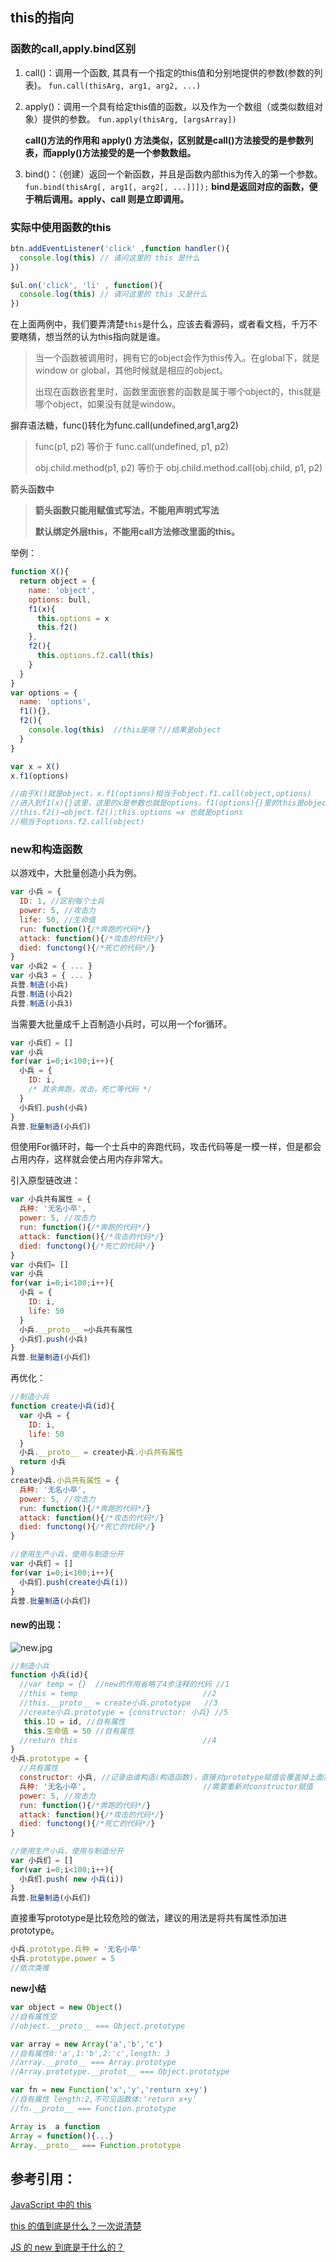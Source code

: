 

## this的指向

### 函数的call,apply.bind区别

1. call()：调用一个函数, 其具有一个指定的this值和分别地提供的参数(参数的列表)。
   `fun.call(thisArg, arg1, arg2, ...)`

2. apply()：调用一个具有给定this值的函数，以及作为一个数组（或类似数组对象）提供的参数。
   `fun.apply(thisArg, [argsArray])`

   **call()方法的作用和 apply() 方法类似，区别就是call()方法接受的是参数列表，而apply()方法接受的是一个参数数组。**

3. bind()：（创建）返回一个新函数，并且是函数内部this为传入的第一个参数。
   `fun.bind(thisArg[, arg1[, arg2[, ...]]]);`
   **bind是返回对应的函数，便于稍后调用。apply、call 则是立即调用。**

### 实际中使用函数的this

```js
btn.addEventListener('click' ,function handler(){
  console.log(this) // 请问这里的 this 是什么
})

$ul.on('click', 'li' , function(){
  console.log(this) // 请问这里的 this 又是什么
})
```

在上面两例中，我们要弄清楚`this`是什么，应该去看源码，或者看文档，千万不要瞎猜，想当然的认为this指向就是谁。

> 当一个函数被调用时，拥有它的object会作为this传入。在global下，就是window or global，其他时候就是相应的object。
>
> 出现在函数嵌套里时，函数里面嵌套的函数是属于哪个object的，this就是哪个object，如果没有就是window。

摒弃语法糖，func()转化为func.call(undefined,arg1,arg2)

> func(p1, p2) 等价于
> func.call(undefined, p1, p2)
>
> obj.child.method(p1, p2) 等价于
> obj.child.method.call(obj.child, p1, p2)

箭头函数中

> **箭头函数只能用赋值式写法，不能用声明式写法**
>
> **默认绑定外层this，不能用call方法修改里面的this。**

举例：

```js
function X(){
  return object = {
    name: 'object',
    options: bull,
    f1(x){
      this.options = x
      this.f2()
    },
    f2(){
      this.options.f2.call(this)
    }
  }
}
var options = {
  name: 'options',
  f1(){},
  f2(){
    console.log(this)  //this是啥？//结果是object
  }
}

var x = X()
x.f1(options)

//由于X()就是object，x.f1(options)相当于object.f1.call(object,options)
//进入到f1(x){}这里，这里的x是参数也就是options，f1(options){}里的this是object
//this.f2()→object.f2();this.options =x 也就是options
//相当于options.f2.call(object)
```



### new和构造函数

以游戏中，大批量创造小兵为例。

```js
var 小兵 = {
  ID: 1, //区别每个士兵
  power: 5, //攻击力
  life: 50, //生命值
  run: function(){/*奔跑的代码*/}
  attack: function(){/*攻击的代码*/}
  died: functong(){/*死亡的代码*/}
}
var 小兵2 = { ... }
var 小兵3 = { ... }
兵营.制造(小兵)
兵营.制造(小兵2)
兵营.制造(小兵3)
```

当需要大批量成千上百制造小兵时，可以用一个for循环。

```js
var 小兵们 = []
var 小兵
for(var i=0;i<100;i++){
  小兵 = {
    ID: i,
    /* 其余奔跑，攻击，死亡等代码 */
  }
  小兵们.push(小兵)
}
兵营.批量制造(小兵们)
```

但使用For循环时，每一个士兵中的奔跑代码，攻击代码等是一模一样，但是都会占用内存，这样就会使占用内存非常大。

引入原型链改进：

```js
var 小兵共有属性 = {
  兵种: '无名小卒',
  power: 5, //攻击力
  run: function(){/*奔跑的代码*/}
  attack: function(){/*攻击的代码*/}
  died: functong(){/*死亡的代码*/}
}
var 小兵们= []
var 小兵
for(var i=0;i<100;i++){
  小兵 = {
    ID: i,
    life: 50
  }
  小兵.__proto__ =小兵共有属性
  小兵们.push(小兵)
}
兵营.批量制造(小兵们)
```

再优化：

```js
//制造小兵
function create小兵(id){
  var 小兵 = {
    ID: i,
    life: 50
  }
  小兵.__proto__ = create小兵.小兵共有属性
  return 小兵
}
create小兵.小兵共有属性 = {
  兵种: '无名小卒',
  power: 5, //攻击力
  run: function(){/*奔跑的代码*/}
  attack: function(){/*攻击的代码*/}
  died: functong(){/*死亡的代码*/}
}

//使用生产小兵，使用与制造分开
var 小兵们 = []
for(var i=0;i<100;i++){
  小兵们.push(create小兵(i))
}
兵营.批量制造(小兵们)
```

#### new的出现：

![new.jpg](https://i.loli.net/2019/04/06/5ca78d66ec25f.jpg)

```js
//制造小兵
function 小兵(id){
  //var temp = {}  //new的作用省略了4步注释的代码 //1
  //this = temp                            //2
  //this.__proto__ = create小兵.prototype   //3
  //create小兵.prototype = {constructor: 小兵} //5
   this.ID = id, //自有属性
   this.生命值 = 50 //自有属性
  //return this                            //4
}
小兵.prototype = {
  //共有属性
  constructor: 小兵, //记录由谁构造(构造函数)，直接对prototype赋值会覆盖掉上面第5步内容需要重新
  兵种: '无名小卒',                          //需要重新对constructor赋值
  power: 5, //攻击力
  run: function(){/*奔跑的代码*/}
  attack: function(){/*攻击的代码*/}
  died: functong(){/*死亡的代码*/}
}

//使用生产小兵，使用与制造分开
var 小兵们 = []
for(var i=0;i<100;i++){
  小兵们.push( new 小兵(i))
}
兵营.批量制造(小兵们)
```

直接重写prototype是比较危险的做法，建议的用法是将共有属性添加进prototype。

```js
小兵.prototype.兵种 = '无名小卒'
小兵.prototype.power = 5
//依次类推
```

**new小结**

```js
var object = new Object()
//自有属性空
//object.__proto__ === Object.prototype

var array = new Array('a','b','c')
//自有属性0:'a',1:'b',2:'c',length: 3
//array.__proto__ === Array.prototype
//Array.prototype.__protot__ === Object.prototype

var fn = new Function('x','y','renturn x+y')
//自有属性 length:2,不可见函数体:'return x+y'
//fn.__proto__ === Function.prototype

Array is  a function
Array = function(){...}
Array.__proto__ === Function.prototype
```





## 参考引用：

[JavaScript 中的 this](<https://zhuanlan.zhihu.com/p/24107744>)

[this 的值到底是什么？一次说清楚](https://zhuanlan.zhihu.com/p/23804247)

[JS 的 new 到底是干什么的？](<https://zhuanlan.zhihu.com/p/23987456>)